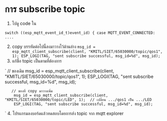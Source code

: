 # การ subscribe topic

1. ไปดู code ใน  

`
switch ((esp_mqtt_event_id_t)event_id) {
    case MQTT_EVENT_CONNECTED:
....    
    `

2. copy บรรทัดต่อไปนี้ลงมาวางไว้ด้านล่าง
`
        msg_id = esp_mqtt_client_subscribe(client, "KMITL/SIET/65030000/topic/qos1", 1);
        ESP_LOGI(TAG, "sent subscribe successful, msg_id=%d", msg_id);
`
3. แก้ชื่อ topic เป็นตามที่ต้องการ

`
       // ของเดิม
        msg_id = esp_mqtt_client_subscribe(client, "KMITL/SIET/65030000/topic/qos1", 1);
        ESP_LOGI(TAG, "sent subscribe successful, msg_id=%d", msg_id);

       // ของที่ copy มาวางเพิ่ม
        msg_id = esp_mqtt_client_subscribe(client, "KMITL/SIET/65030000/topic/LED", 1);  // เปลี่ยน .../qos1 เป็น .../LED
        ESP_LOGI(TAG, "sent subscribe successful, msg_id=%d", msg_id);
`
4. โปรแกรมลงบอร์ดแล้วทดสอบโดยการส่ง topic จาก mqtt explorer


